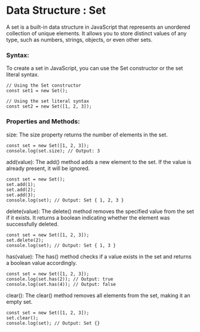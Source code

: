 # Data Structure : Set

A set is a built-in data structure in JavaScript that represents an unordered collection of unique elements. It allows you to store distinct values of any type, such as numbers, strings, objects, or even other sets.

### Syntax: 
To create a set in JavaScript, you can use the Set constructor or the set literal syntax. 

```
// Using the Set constructor
const set1 = new Set();

// Using the set literal syntax
const set2 = new Set([1, 2, 3]);
```

### Properties and Methods:

size: The size property returns the number of elements in the set.

```
const set = new Set([1, 2, 3]);
console.log(set.size); // Output: 3
```

add(value): The add() method adds a new element to the set. If the value is already present, it will be ignored.

```
const set = new Set();
set.add(1);
set.add(2);
set.add(3);
console.log(set); // Output: Set { 1, 2, 3 }
```

delete(value): The delete() method removes the specified value from the set if it exists. It returns a boolean indicating whether the element was successfully deleted.

```
const set = new Set([1, 2, 3]);
set.delete(2);
console.log(set); // Output: Set { 1, 3 }
```

has(value): The has() method checks if a value exists in the set and returns a boolean value accordingly.

```
const set = new Set([1, 2, 3]);
console.log(set.has(2)); // Output: true
console.log(set.has(4)); // Output: false
```

clear(): The clear() method removes all elements from the set, making it an empty set.
```
const set = new Set([1, 2, 3]);
set.clear();
console.log(set); // Output: Set {}
```


